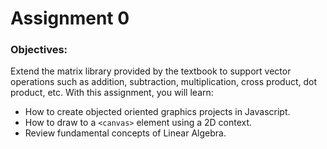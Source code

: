 # Assignment 0

### Objectives: 
Extend the matrix library provided by the textbook to support vector operations such as addition, subtraction, multiplication, cross product, dot product, etc. With this assignment, you will learn:
- How to create objected oriented graphics projects in Javascript.
- How to draw to a `<canvas>` element using a 2D context.
- Review fundamental concepts of Linear Algebra.